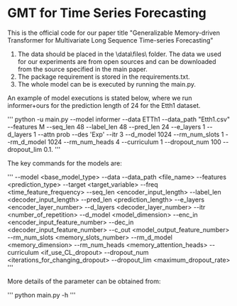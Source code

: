 # GMT for Time Series Forecasting
 This is the official code for our paper title "Generalizable Memory-driven Transformer for Multivariate Long Sequence Time-series Forecasting"



1. The data should be placed in the \data\files\ folder. The data we used for our experiments are from open sources and can be downloaded from the source specified in the main paper. 
2. The package requirement is stored in the requirements.txt.
3. The whole model can be is executed by running the main.py. 


An example of model executions is stated below, where we run informer+ours for the prediction length of 24 for the Etth1 dataset.

'''
python -u main.py --model informer --data ETTh1 --data_path "Etth1.csv" --features M --seq_len 48 --label_len 48 --pred_len 24 --e_layers 1 --d_layers 1 --attn prob --des 'Exp' --itr 3 --d_model 1024 --rm_num_slots 1 --rm_d_model 1024 --rm_num_heads 4 --curriculum 1 --dropout_num 100 --dropout_lim 0.1.
'''

The key commands for the models are:

'''
--model <base_model_type> 
--data <dataloader> 
--data_path <file_name> 
--features <prediction_type> 
--target <target_variable> 
--freq <time_feature_frequency> 
--seq_len <encoder_input_length> 
--label_len <decoder_input_length> 
--pred_len <prediction_length> 
--e_layers <encoder_layer_number> 
--d_layers <decoder_layer_number> 
--itr <number_of_repetition> 
--d_model <model_dimension>
 --enc_in <encoder_input_feature_number> 
--dec_in <decoder_input_feature_number>
 --c_out <model_output_feature_number> 
--rm_num_slots <memory_slots_number> 
--rm_d_model <memory_dimension> 
--rm_num_heads <memory_attention_heads> 
--curriculum <if_use_CL_dropout> 
--dropout_num <iterations_for_changing_dropout>
--dropout_lim <maximum_dropout_rate> 
'''

More details of the parameter can be obtained from: 

'''
python main.py -h
'''


